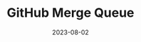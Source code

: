 ---
title: "GitHub Merge Queue"
date: 2023-08-02
externalLink: https://matklad.github.io/2023/06/18/GitHub-merge-queue.html
---